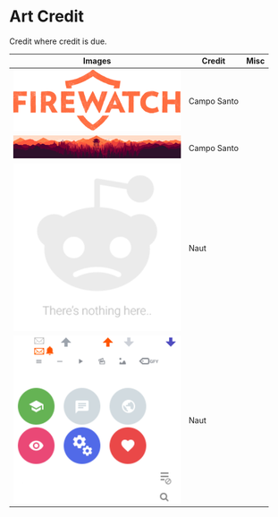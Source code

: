 # Art Credit
Credit where credit is due.

| Images                                            | Credit        | Misc |
|---------------------------------------------------|---------------|------|
| <img src="Images/firewatch.png" width="300">      | Campo Santo   |      |
| <img src="Images/headerimg.png" width="300">      | Campo Santo   |      |
| <img src="Images/noresults.png" width="300">      | Naut          |      |
| <img src="Images/spritesheet.png" width="300">    | Naut          |      |